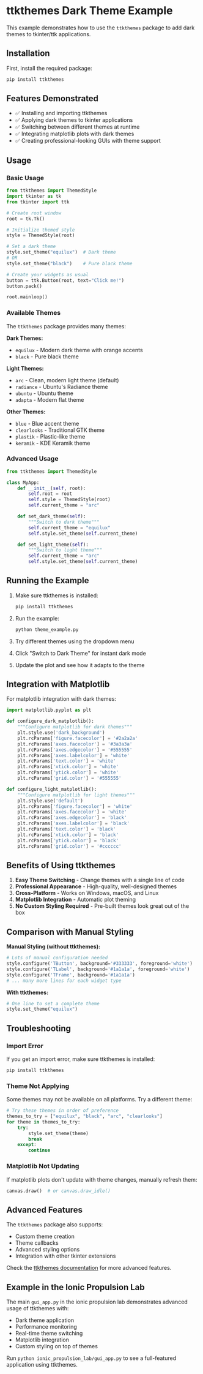# ttkthemes Dark Theme Example

This example demonstrates how to use the `ttkthemes` package to add dark themes to tkinter/ttk applications.

## Installation

First, install the required package:

```bash
pip install ttkthemes
```

## Features Demonstrated

- ✅ Installing and importing ttkthemes
- ✅ Applying dark themes to tkinter applications
- ✅ Switching between different themes at runtime
- ✅ Integrating matplotlib plots with dark themes
- ✅ Creating professional-looking GUIs with theme support

## Usage

### Basic Usage

```python
from ttkthemes import ThemedStyle
import tkinter as tk
from tkinter import ttk

# Create root window
root = tk.Tk()

# Initialize themed style
style = ThemedStyle(root)

# Set a dark theme
style.set_theme("equilux")  # Dark theme
# OR
style.set_theme("black")    # Pure black theme

# Create your widgets as usual
button = ttk.Button(root, text="Click me!")
button.pack()

root.mainloop()
```

### Available Themes

The `ttkthemes` package provides many themes:

**Dark Themes:**
- `equilux` - Modern dark theme with orange accents
- `black` - Pure black theme

**Light Themes:**
- `arc` - Clean, modern light theme (default)
- `radiance` - Ubuntu's Radiance theme
- `ubuntu` - Ubuntu theme
- `adapta` - Modern flat theme

**Other Themes:**
- `blue` - Blue accent theme
- `clearlooks` - Traditional GTK theme
- `plastik` - Plastic-like theme
- `keramik` - KDE Keramik theme

### Advanced Usage

```python
from ttkthemes import ThemedStyle

class MyApp:
    def __init__(self, root):
        self.root = root
        self.style = ThemedStyle(root)
        self.current_theme = "arc"

    def set_dark_theme(self):
        """Switch to dark theme"""
        self.current_theme = "equilux"
        self.style.set_theme(self.current_theme)

    def set_light_theme(self):
        """Switch to light theme"""
        self.current_theme = "arc"
        self.style.set_theme(self.current_theme)
```

## Running the Example

1. Make sure ttkthemes is installed:
   ```bash
   pip install ttkthemes
   ```

2. Run the example:
   ```bash
   python theme_example.py
   ```

3. Try different themes using the dropdown menu

4. Click "Switch to Dark Theme" for instant dark mode

5. Update the plot and see how it adapts to the theme

## Integration with Matplotlib

For matplotlib integration with dark themes:

```python
import matplotlib.pyplot as plt

def configure_dark_matplotlib():
    """Configure matplotlib for dark themes"""
    plt.style.use('dark_background')
    plt.rcParams['figure.facecolor'] = '#2a2a2a'
    plt.rcParams['axes.facecolor'] = '#3a3a3a'
    plt.rcParams['axes.edgecolor'] = '#555555'
    plt.rcParams['axes.labelcolor'] = 'white'
    plt.rcParams['text.color'] = 'white'
    plt.rcParams['xtick.color'] = 'white'
    plt.rcParams['ytick.color'] = 'white'
    plt.rcParams['grid.color'] = '#555555'

def configure_light_matplotlib():
    """Configure matplotlib for light themes"""
    plt.style.use('default')
    plt.rcParams['figure.facecolor'] = 'white'
    plt.rcParams['axes.facecolor'] = 'white'
    plt.rcParams['axes.edgecolor'] = 'black'
    plt.rcParams['axes.labelcolor'] = 'black'
    plt.rcParams['text.color'] = 'black'
    plt.rcParams['xtick.color'] = 'black'
    plt.rcParams['ytick.color'] = 'black'
    plt.rcParams['grid.color'] = '#cccccc'
```

## Benefits of Using ttkthemes

1. **Easy Theme Switching** - Change themes with a single line of code
2. **Professional Appearance** - High-quality, well-designed themes
3. **Cross-Platform** - Works on Windows, macOS, and Linux
4. **Matplotlib Integration** - Automatic plot theming
5. **No Custom Styling Required** - Pre-built themes look great out of the box

## Comparison with Manual Styling

**Manual Styling (without ttkthemes):**
```python
# Lots of manual configuration needed
style.configure('TButton', background='#333333', foreground='white')
style.configure('TLabel', background='#1a1a1a', foreground='white')
style.configure('TFrame', background='#1a1a1a')
# ... many more lines for each widget type
```

**With ttkthemes:**
```python
# One line to set a complete theme
style.set_theme("equilux")
```

## Troubleshooting

### Import Error
If you get an import error, make sure ttkthemes is installed:
```bash
pip install ttkthemes
```

### Theme Not Applying
Some themes may not be available on all platforms. Try a different theme:
```python
# Try these themes in order of preference
themes_to_try = ["equilux", "black", "arc", "clearlooks"]
for theme in themes_to_try:
    try:
        style.set_theme(theme)
        break
    except:
        continue
```

### Matplotlib Not Updating
If matplotlib plots don't update with theme changes, manually refresh them:
```python
canvas.draw()  # or canvas.draw_idle()
```

## Advanced Features

The `ttkthemes` package also supports:
- Custom theme creation
- Theme callbacks
- Advanced styling options
- Integration with other tkinter extensions

Check the [ttkthemes documentation](https://ttkthemes.readthedocs.io/) for more advanced features.

## Example in the Ionic Propulsion Lab

The main `gui_app.py` in the ionic propulsion lab demonstrates advanced usage of ttkthemes with:
- Dark theme application
- Performance monitoring
- Real-time theme switching
- Matplotlib integration
- Custom styling on top of themes

Run `python ionic_propulsion_lab/gui_app.py` to see a full-featured application using ttkthemes.
